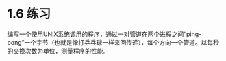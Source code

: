 # 1.6 练习

编写一个使用UNIX系统调用的程序，通过一对管道在两个进程之间“ping-pong”一个字节（也就是像打乒乓球一样来回传递），每个方向一个管道。以每秒的交换次数为单位，测量程序的性能。

